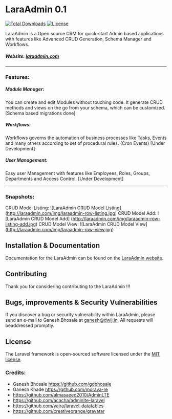 # LaraAdmin 0.1

[![Total Downloads](https://poser.pugx.org/dwij/laraadmin/d/total.svg)](https://packagist.org/packages/dwij/laraadmin)
[![License](https://poser.pugx.org/dwij/laraadmin/license.svg)](https://packagist.org/packages/dwij/laraadmin)

LaraAdmin is a Open source CRM for quick-start Admin based applications with features like Advanced CRUD Generation, Schema Manager and Workflows.
##### Website: [laraadmin.com](http://laraadmin.com)

--------

### Features:
##### Module Manager:
You can create and edit Modules without touching code. It generate CRUD methods and views on the go from your schema, which can be customized. [Schema based migrations done]

##### Workflows:
Workflows governs the automation of business processes like Tasks, Events and many others according to set of procedural rules. (Cron Events) [Under Development]

##### User Management:
Easy user Management with features like Employees, Roles, Groups, Departments and Access Control. [Under Development]

--------

### Snapshots:

CRUD Model Listing:
![LaraAdmin CRUD Model Listing] (http://laraadmin.com/img/laraadmin-row-listing.jpg)
CRUD Model Add:
![LaraAdmin CRUD Model Add] (http://laraadmin.com/img/laraadmin-row-listing-add.jpg)
CRUD Model View:
![LaraAdmin CRUD Model View] (http://laraadmin.com/img/laraadmin-row-view.jpg)

## Installation & Documentation

Documentation for the LaraAdmin can be found on the [LaraAdmin website](http://laraadmin.com/documentation).

## Contributing

Thank you for considering contributing to the LaraAdmin !!!

## Bugs, improvements & Security Vulnerabilities

If you discover a bug or security vulnerability within LaraAdmin, please send an e-mail to Ganesh Bhosale at ganesh@dwij.in. All requests will beaddressed promptly.

## License

The Laravel framework is open-sourced software licensed under the [MIT license](http://opensource.org/licenses/MIT).

### Credits:
- Ganesh Bhosale https://github.com/gdbhosale
- Ganesh Khade https://github.com/moraya-re
- https://github.com/almasaeed2010/AdminLTE
- https://github.com/acacha/adminlte-laravel
- https://github.com/yajra/laravel-datatables
- https://github.com/creativeorange/gravatar
